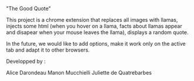"The Good Quote"

This project is a chrome extension that replaces all images with llamas, injects some html (when you hover on a llama, facts about llamas appear and disapear when your mouse leaves the llama), displays a random quote. 

In the future, we would like to add options, make it work only on the active tab and adapt it to other browsers. 

Developped by :

Alice Darondeau 
Manon Mucchielli
Juliette de Quatrebarbes 


